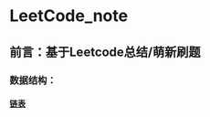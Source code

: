 # LeetCode_note

## 前言：基于Leetcode总结/萌新刷题

### 数据结构：

#### [链表](https://github.com/Guan-schoolmate/Leetcode_note/blob/main/LeetCode_note.md)

